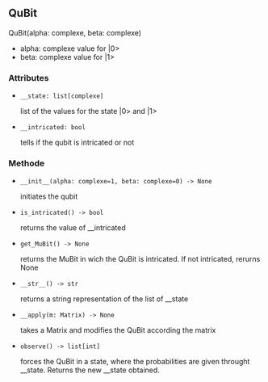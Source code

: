 ## QuBit

QuBit(alpha: complexe, beta: complexe)

- alpha: complexe value for |0>
- beta: complexe value for |1>

### Attributes

- ```__state: list[complexe]```

  list of the values for the state |0> and |1>

- ```__intricated: bool```

  tells if the qubit is intricated or not

### Methode

- ```__init__(alpha: complexe=1, beta: complexe=0) -> None```

  initiates the qubit

- ```is_intricated() -> bool```

  returns the value of __intricated

- ```get_MuBit() -> None```

  returns the MuBit in wich the QuBit is intricated. If not intricated, rerurns None

- ```__str__() -> str```

  returns a string representation of the list of __state

- ```__apply(m: Matrix) -> None```

  takes a Matrix and modifies the QuBit according the matrix

- ```observe() -> list[int]```

  forces the QuBit in a state, where the probabilities are given throught __state. Returns the new __state obtained.

